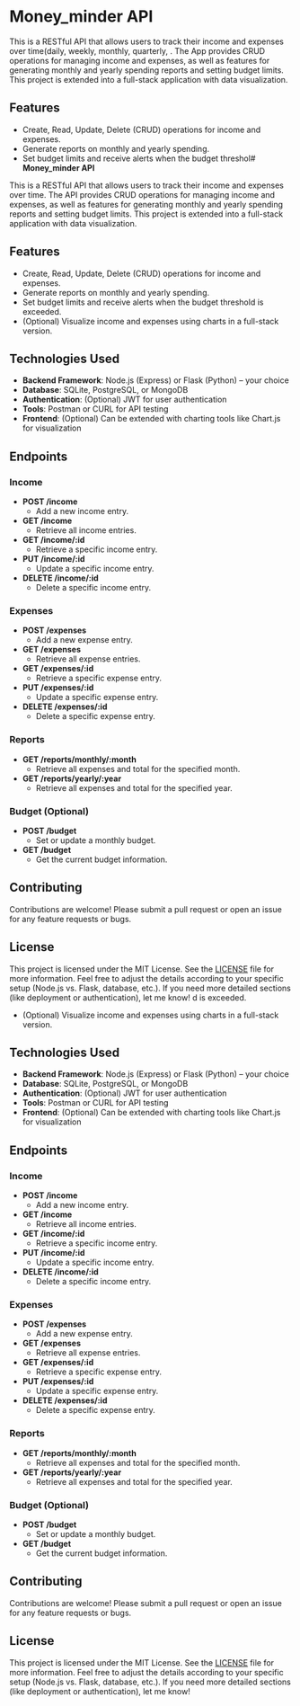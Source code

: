 # **Money_minder API**

This is a RESTful API that allows users to track their income and expenses over time(daily, weekly, monthly, quarterly, . The App provides CRUD operations for managing income and expenses, as well as features for generating monthly and yearly spending reports and setting budget limits. This project is extended into a full-stack application with data visualization.

## **Features**
- Create, Read, Update, Delete (CRUD) operations for income and expenses.
- Generate reports on monthly and yearly spending.
- Set budget limits and receive alerts when the budget threshol# **Money_minder API**

This is a RESTful API that allows users to track their income and expenses over time. The API provides CRUD operations for managing income and expenses, as well as features for generating monthly and yearly spending reports and setting budget limits. This project is extended into a full-stack application with data visualization.

## **Features**
- Create, Read, Update, Delete (CRUD) operations for income and expenses.
- Generate reports on monthly and yearly spending.
- Set budget limits and receive alerts when the budget threshold is exceeded.
- (Optional) Visualize income and expenses using charts in a full-stack version.

## **Technologies Used**
- **Backend Framework**: Node.js (Express) or Flask (Python) – your choice
- **Database**: SQLite, PostgreSQL, or MongoDB
- **Authentication**: (Optional) JWT for user authentication
- **Tools**: Postman or CURL for API testing
- **Frontend**: (Optional) Can be extended with charting tools like Chart.js for visualization

## **Endpoints**

### **Income**
- **POST /income**
  - Add a new income entry.
- **GET /income**
  - Retrieve all income entries.
- **GET /income/:id**
  - Retrieve a specific income entry.
- **PUT /income/:id**
  - Update a specific income entry.
- **DELETE /income/:id**
  - Delete a specific income entry.

### **Expenses**
- **POST /expenses**
  - Add a new expense entry.
- **GET /expenses**
  - Retrieve all expense entries.
- **GET /expenses/:id**
  - Retrieve a specific expense entry.
- **PUT /expenses/:id**
  - Update a specific expense entry.
- **DELETE /expenses/:id**
  - Delete a specific expense entry.

### **Reports**
- **GET /reports/monthly/:month**
  - Retrieve all expenses and total for the specified month.
- **GET /reports/yearly/:year**
  - Retrieve all expenses and total for the specified year.

### **Budget (Optional)**
- **POST /budget**
  - Set or update a monthly budget.
- **GET /budget**
  - Get the current budget information.
  
## **Contributing**
Contributions are welcome! Please submit a pull request or open an issue for any feature requests or bugs.

## **License**
This project is licensed under the MIT License. See the [LICENSE](LICENSE) file for more information.
Feel free to adjust the details according to your specific setup (Node.js vs. Flask, database, etc.). If you need more detailed sections (like deployment or authentication), let me know!
d is exceeded.
- (Optional) Visualize income and expenses using charts in a full-stack version.

## **Technologies Used**
- **Backend Framework**: Node.js (Express) or Flask (Python) – your choice
- **Database**: SQLite, PostgreSQL, or MongoDB
- **Authentication**: (Optional) JWT for user authentication
- **Tools**: Postman or CURL for API testing
- **Frontend**: (Optional) Can be extended with charting tools like Chart.js for visualization

## **Endpoints**

### **Income**
- **POST /income**
  - Add a new income entry.
- **GET /income**
  - Retrieve all income entries.
- **GET /income/:id**
  - Retrieve a specific income entry.
- **PUT /income/:id**
  - Update a specific income entry.
- **DELETE /income/:id**
  - Delete a specific income entry.

### **Expenses**
- **POST /expenses**
  - Add a new expense entry.
- **GET /expenses**
  - Retrieve all expense entries.
- **GET /expenses/:id**
  - Retrieve a specific expense entry.
- **PUT /expenses/:id**
  - Update a specific expense entry.
- **DELETE /expenses/:id**
  - Delete a specific expense entry.

### **Reports**
- **GET /reports/monthly/:month**
  - Retrieve all expenses and total for the specified month.
- **GET /reports/yearly/:year**
  - Retrieve all expenses and total for the specified year.

### **Budget (Optional)**
- **POST /budget**
  - Set or update a monthly budget.
- **GET /budget**
  - Get the current budget information.
 
## **Contributing**
Contributions are welcome! Please submit a pull request or open an issue for any feature requests or bugs.

  
## **License**
This project is licensed under the MIT License. See the [LICENSE](LICENSE) file for more information.
Feel free to adjust the details according to your specific setup (Node.js vs. Flask, database, etc.). If you need more detailed sections (like deployment or authentication), let me know!

